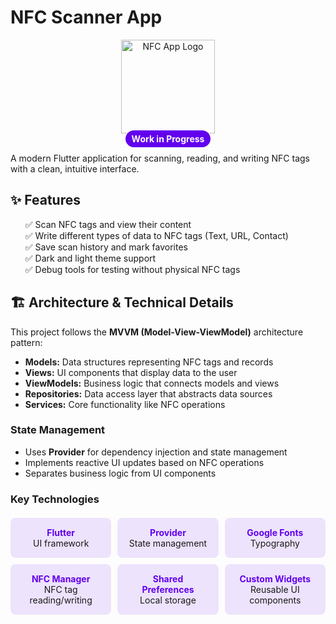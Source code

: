 # NFC Scanner App

<div align="center">
  <img src="https://via.placeholder.com/150?text=NFC+App" alt="NFC App Logo" width="150"/>
  <br>
  <span style="background-color: #6200EE; color: white; padding: 5px 10px; border-radius: 20px; font-weight: bold;">Work in Progress</span>
</div>

A modern Flutter application for scanning, reading, and writing NFC tags with a clean, intuitive interface.

## ✨ Features

<ul style="list-style-type: none;">
  <li>✅ Scan NFC tags and view their content</li>
  <li>✅ Write different types of data to NFC tags (Text, URL, Contact)</li>
  <li>✅ Save scan history and mark favorites</li>
  <li>✅ Dark and light theme support</li>
  <li>✅ Debug tools for testing without physical NFC tags</li>
</ul>

## 🏗️ Architecture & Technical Details

This project follows the **MVVM (Model-View-ViewModel)** architecture pattern:

- **Models:** Data structures representing NFC tags and records
- **Views:** UI components that display data to the user
- **ViewModels:** Business logic that connects models and views
- **Repositories:** Data access layer that abstracts data sources
- **Services:** Core functionality like NFC operations

### State Management

- Uses **Provider** for dependency injection and state management
- Implements reactive UI updates based on NFC operations
- Separates business logic from UI components

### Key Technologies

<div style="display: grid; grid-template-columns: repeat(3, 1fr); gap: 10px; margin-top: 20px;">
  <div style="background-color: rgba(98, 0, 238, 0.1); padding: 15px; border-radius: 8px; text-align: center;">
    <strong style="color: #6200EE; display: block;">Flutter</strong>
    UI framework
  </div>
  <div style="background-color: rgba(98, 0, 238, 0.1); padding: 15px; border-radius: 8px; text-align: center;">
    <strong style="color: #6200EE; display: block;">Provider</strong>
    State management
  </div>
  <div style="background-color: rgba(98, 0, 238, 0.1); padding: 15px; border-radius: 8px; text-align: center;">
    <strong style="color: #6200EE; display: block;">Google Fonts</strong>
    Typography
  </div>
  <div style="background-color: rgba(98, 0, 238, 0.1); padding: 15px; border-radius: 8px; text-align: center;">
    <strong style="color: #6200EE; display: block;">NFC Manager</strong>
    NFC tag reading/writing
  </div>
  <div style="background-color: rgba(98, 0, 238, 0.1); padding: 15px; border-radius: 8px; text-align: center;">
    <strong style="color: #6200EE; display: block;">Shared Preferences</strong>
    Local storage
  </div>
  <div style="background-color: rgba(98, 0, 238, 0.1); padding: 15px; border-radius: 8px; text-align: center;">
    <strong style="color: #6200EE; display: block;">Custom Widgets</strong>
    Reusable UI components
  </div>
</div>
